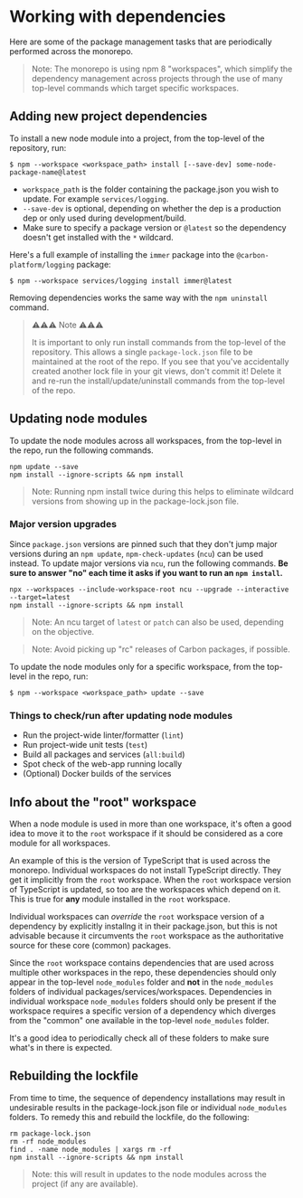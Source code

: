 # Working with dependencies

Here are some of the package management tasks that are periodically performed across the monorepo.

> Note: The monorepo is using npm 8 "workspaces", which simplify the dependency management across
> projects through the use of many top-level commands which target specific workspaces.

## Adding new project dependencies

To install a new node module into a project, from the top-level of the repository, run:

```
$ npm --workspace <workspace_path> install [--save-dev] some-node-package-name@latest
```

- `workspace_path` is the folder containing the package.json you wish to update. For example
  `services/logging`.
- `--save-dev` is optional, depending on whether the dep is a production dep or only used during
  development/build.
- Make sure to specify a package version or `@latest` so the dependency doesn't get installed with
  the `*` wildcard.

Here's a full example of installing the `immer` package into the `@carbon-platform/logging` package:

```
$ npm --workspace services/logging install immer@latest
```

Removing dependencies works the same way with the `npm uninstall` command.

> ⚠️⚠️⚠️ Note ⚠️⚠️⚠️
>
> It is important to only run install commands from the top-level of the repository. This allows a
> single `package-lock.json` file to be maintained at the root of the repo. If you see that you've
> accidentally created another lock file in your git views, don't commit it! Delete it and re-run
> the install/update/uninstall commands from the top-level of the repo.

## Updating node modules

To update the node modules across all workspaces, from the top-level in the repo, run the following
commands.

```
npm update --save
npm install --ignore-scripts && npm install
```

> Note: Running npm install twice during this helps to eliminate wildcard versions from showing up
> in the package-lock.json file.

### Major version upgrades

Since `package.json` versions are pinned such that they don't jump major versions during an
`npm update`, `npm-check-updates` (`ncu`) can be used instead. To update major versions via `ncu`,
run the following commands. **Be sure to answer "no" each time it asks if you want to run an
`npm install`.**

```
npx --workspaces --include-workspace-root ncu --upgrade --interactive --target=latest
npm install --ignore-scripts && npm install
```

> Note: An ncu target of `latest` or `patch` can also be used, depending on the objective.

> Note: Avoid picking up "rc" releases of Carbon packages, if possible.

To update the node modules only for a specific workspace, from the top-level in the repo, run:

```
$ npm --workspace <workspace_path> update --save
```

### Things to check/run after updating node modules

- Run the project-wide linter/formatter (`lint`)
- Run project-wide unit tests (`test`)
- Build all packages and services (`all:build`)
- Spot check of the web-app running locally
- (Optional) Docker builds of the services

## Info about the "root" workspace

When a node module is used in more than one workspace, it's often a good idea to move it to the
`root` workspace if it should be considered as a core module for all workspaces.

An example of this is the version of TypeScript that is used across the monorepo. Individual
workspaces do not install TypeScript directly. They get it implicitly from the `root` workspace.
When the `root` workspace version of TypeScript is updated, so too are the workspaces which depend
on it. This is true for **any** module installed in the `root` workspace.

Individual workspaces can _override_ the `root` workspace version of a dependency by explicitly
installng it in their package.json, but this is not advisable because it circumvents the `root`
workspace as the authoritative source for these core (common) packages.

Since the `root` workspace contains dependencies that are used across multiple other workspaces in
the repo, these dependencies should only appear in the top-level `node_modules` folder and **not**
in the `node_modules` folders of individual packages/services/workspaces. Dependencies in individual
workspace `node_modules` folders should only be present if the workspace requires a specific version
of a dependency which diverges from the "common" one available in the top-level `node_modules`
folder.

It's a good idea to periodically check all of these folders to make sure what's in there is
expected.

## Rebuilding the lockfile

From time to time, the sequence of dependency installations may result in undesirable results in the
package-lock.json file or individual `node_modules` folders. To remedy this and rebuild the
lockfile, do the following:

```
rm package-lock.json
rm -rf node_modules
find . -name node_modules | xargs rm -rf
npm install --ignore-scripts && npm install
```

> Note: this will result in updates to the node modules across the project (if any are available).
